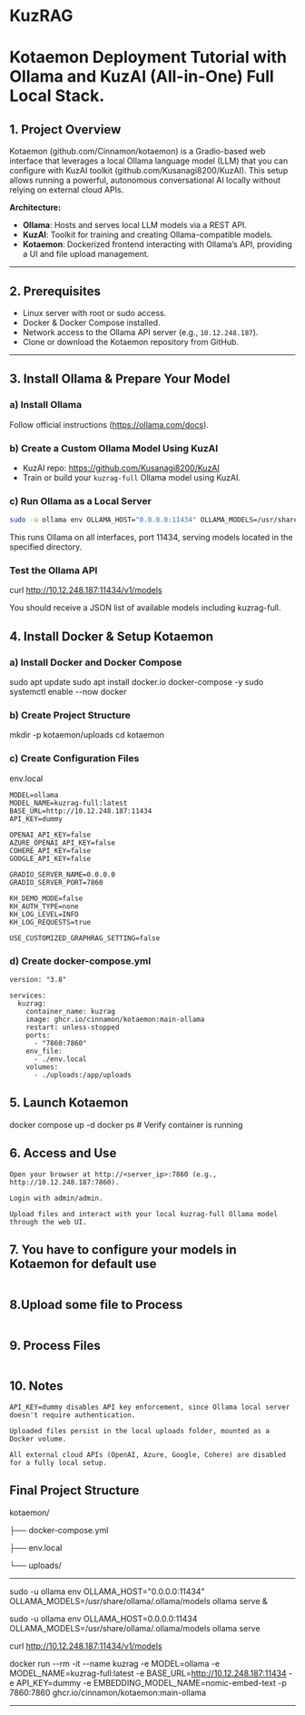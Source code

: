 # KuzRAG

# Kotaemon Deployment Tutorial with Ollama and KuzAI (All-in-One) Full Local Stack.

## 1. Project Overview

Kotaemon (github.com/Cinnamon/kotaemon) is a Gradio-based web interface that leverages a local Ollama language model (LLM) 
that you can configure with KuzAI toolkit (github.com/Kusanagi8200/KuzAI).
This setup allows running a powerful, autonomous conversational AI locally without relying on external cloud APIs.


**Architecture:**

- **Ollama**: Hosts and serves local LLM models via a REST API.
- **KuzAI**: Toolkit for training and creating Ollama-compatible models.
- **Kotaemon**: Dockerized frontend interacting with Ollama’s API, providing a UI and file upload management.

---

## 2. Prerequisites

- Linux server with root or sudo access.
- Docker & Docker Compose installed.
- Network access to the Ollama API server (e.g., `10.12.248.187`).
- Clone or download the Kotaemon repository from GitHub.

---

## 3. Install Ollama & Prepare Your Model

### a) Install Ollama

Follow official instructions (https://ollama.com/docs).

### b) Create a Custom Ollama Model Using KuzAI

- KuzAI repo: https://github.com/Kusanagi8200/KuzAI
- Train or build your `kuzrag-full` Ollama model using KuzAI.

### c) Run Ollama as a Local Server

```bash
sudo -u ollama env OLLAMA_HOST="0.0.0.0:11434" OLLAMA_MODELS=/usr/share/ollama/.ollama/models ollama serve &
```
This runs Ollama on all interfaces, port 11434, serving models located in the specified directory.

### Test the Ollama API

curl http://10.12.248.187:11434/v1/models

You should receive a JSON list of available models including kuzrag-full.


## 4. Install Docker & Setup Kotaemon
   
### a) Install Docker and Docker Compose

sudo apt update
sudo apt install docker.io docker-compose -y
sudo systemctl enable --now docker

### b) Create Project Structure

mkdir -p kotaemon/uploads
cd kotaemon

### c) Create Configuration Files
env.local
```
MODEL=ollama
MODEL_NAME=kuzrag-full:latest
BASE_URL=http://10.12.248.187:11434
API_KEY=dummy

OPENAI_API_KEY=false
AZURE_OPENAI_API_KEY=false
COHERE_API_KEY=false
GOOGLE_API_KEY=false

GRADIO_SERVER_NAME=0.0.0.0
GRADIO_SERVER_PORT=7860

KH_DEMO_MODE=false
KH_AUTH_TYPE=none
KH_LOG_LEVEL=INFO
KH_LOG_REQUESTS=true

USE_CUSTOMIZED_GRAPHRAG_SETTING=false
```

### d) Create docker-compose.yml
```
version: "3.8"

services:
  kuzrag:
    container_name: kuzrag
    image: ghcr.io/cinnamon/kotaemon:main-ollama
    restart: unless-stopped
    ports:
      - "7860:7860"
    env_file:
      - ./env.local
    volumes:
      - ./uploads:/app/uploads
```

## 5. Launch Kotaemon

docker compose up -d
docker ps  # Verify container is running

## 6. Access and Use

    Open your browser at http://<server_ip>:7860 (e.g., http://10.12.248.187:7860).

    Login with admin/admin.

    Upload files and interact with your local kuzrag-full Ollama model through the web UI.

## 7. You have to configure your models in Kotaemon for default use 

<picture>
 <source media="(prefers-color-scheme: dark)" srcset="https://github.com/Kusanagi8200/KuzRAG/blob/main/KuzRAG-Connect-Model.png">
 <source media="(prefers-color-scheme: light)" srcset="https://github.com/Kusanagi8200/KuzRAG/blob/main/KuzRAG-Connect-Model.png">
 <img alt="" src="">
</picture>

## 8.Upload some file to Process 

<picture>
 <source media="(prefers-color-scheme: dark)" srcset="https://github.com/Kusanagi8200/KuzRAG/blob/main/KuzRAG-Upload-Files.png">
 <source media="(prefers-color-scheme: light)" srcset="https://github.com/Kusanagi8200/KuzRAG/blob/main/KuzRAG-Upload-Files.png">
 <img alt="" src="">
</picture> 

## 9. Process Files 

<picture>
 <source media="(prefers-color-scheme: dark)" srcset="https://github.com/Kusanagi8200/KuzRAG/blob/main/KuzRAG-Process-File.png">
 <source media="(prefers-color-scheme: light)" srcset="https://github.com/Kusanagi8200/KuzRAG/blob/main/KuzRAG-Process-File.png">
 <img alt="" src="">
</picture> 


## 10. Notes

    API_KEY=dummy disables API key enforcement, since Ollama local server doesn't require authentication.

    Uploaded files persist in the local uploads folder, mounted as a Docker volume.

    All external cloud APIs (OpenAI, Azure, Google, Cohere) are disabled for a fully local setup.


## Final Project Structure

kotaemon/ 

├── docker-compose.yml 

├── env.local 

└── uploads/ 



__________________________________________

sudo -u ollama env OLLAMA_HOST="0.0.0.0:11434" OLLAMA_MODELS=/usr/share/ollama/.ollama/models ollama serve &

sudo -u ollama env OLLAMA_HOST=0.0.0.0:11434 OLLAMA_MODELS=/usr/share/ollama/.ollama/models ollama serve

curl http://10.12.248.187:11434/v1/models

docker run --rm -it   --name kuzrag   -e MODEL=ollama   -e MODEL_NAME=kuzrag-full:latest   -e BASE_URL=http://10.12.248.187:11434   -e API_KEY=dummy   -e EMBEDDING_MODEL_NAME=nomic-embed-text   -p 7860:7860   ghcr.io/cinnamon/kotaemon:main-ollama

__________________________________________
  
